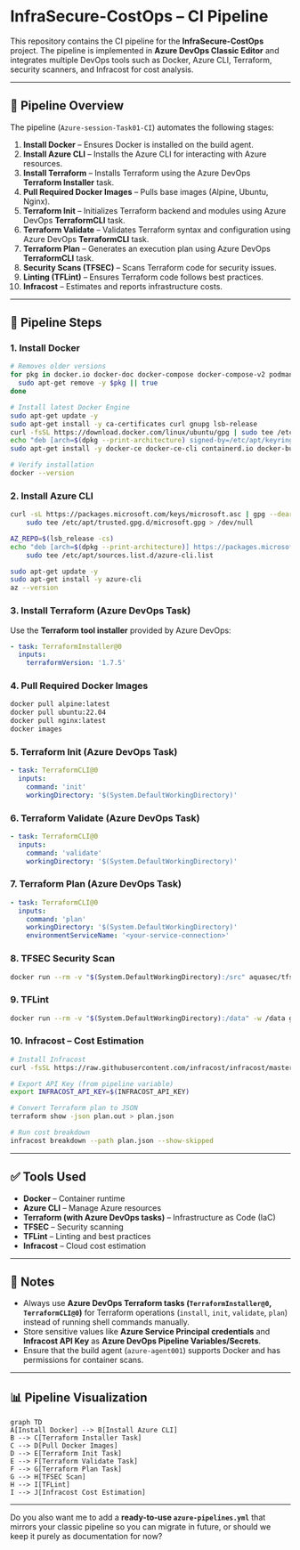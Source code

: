# InfraSecure-CostOps – CI Pipeline

This repository contains the CI pipeline for the **InfraSecure-CostOps** project.
The pipeline is implemented in **Azure DevOps Classic Editor** and integrates multiple DevOps tools such as Docker, Azure CLI, Terraform, security scanners, and Infracost for cost analysis.

---

## 🚀 Pipeline Overview

The pipeline (`Azure-session-Task01-CI`) automates the following stages:

1. **Install Docker** – Ensures Docker is installed on the build agent.
2. **Install Azure CLI** – Installs the Azure CLI for interacting with Azure resources.
3. **Install Terraform** – Installs Terraform using the Azure DevOps **Terraform Installer** task.
4. **Pull Required Docker Images** – Pulls base images (Alpine, Ubuntu, Nginx).
5. **Terraform Init** – Initializes Terraform backend and modules using Azure DevOps **TerraformCLI** task.
6. **Terraform Validate** – Validates Terraform syntax and configuration using Azure DevOps **TerraformCLI** task.
7. **Terraform Plan** – Generates an execution plan using Azure DevOps **TerraformCLI** task.
8. **Security Scans (TFSEC)** – Scans Terraform code for security issues.
9. **Linting (TFLint)** – Ensures Terraform code follows best practices.
10. **Infracost** – Estimates and reports infrastructure costs.

---

## 📂 Pipeline Steps

### 1. Install Docker

```bash
# Removes older versions
for pkg in docker.io docker-doc docker-compose docker-compose-v2 podman-docker containerd runc; do 
  sudo apt-get remove -y $pkg || true
done

# Install latest Docker Engine
sudo apt-get update -y
sudo apt-get install -y ca-certificates curl gnupg lsb-release
curl -fsSL https://download.docker.com/linux/ubuntu/gpg | sudo tee /etc/apt/keyrings/docker.asc > /dev/null
echo "deb [arch=$(dpkg --print-architecture) signed-by=/etc/apt/keyrings/docker.asc] https://download.docker.com/linux/ubuntu $(lsb_release -cs) stable" | sudo tee /etc/apt/sources.list.d/docker.list
sudo apt-get install -y docker-ce docker-ce-cli containerd.io docker-buildx-plugin docker-compose-plugin

# Verify installation
docker --version
```

### 2. Install Azure CLI

```bash
curl -sL https://packages.microsoft.com/keys/microsoft.asc | gpg --dearmor | \
    sudo tee /etc/apt/trusted.gpg.d/microsoft.gpg > /dev/null

AZ_REPO=$(lsb_release -cs)
echo "deb [arch=$(dpkg --print-architecture)] https://packages.microsoft.com/repos/azure-cli/ $AZ_REPO main" | \
    sudo tee /etc/apt/sources.list.d/azure-cli.list

sudo apt-get update -y
sudo apt-get install -y azure-cli
az --version
```

### 3. Install Terraform (Azure DevOps Task)

Use the **Terraform tool installer** provided by Azure DevOps:

```yaml
- task: TerraformInstaller@0
  inputs:
    terraformVersion: '1.7.5'
```

### 4. Pull Required Docker Images

```bash
docker pull alpine:latest
docker pull ubuntu:22.04
docker pull nginx:latest
docker images
```

### 5. Terraform Init (Azure DevOps Task)

```yaml
- task: TerraformCLI@0
  inputs:
    command: 'init'
    workingDirectory: '$(System.DefaultWorkingDirectory)'
```

### 6. Terraform Validate (Azure DevOps Task)

```yaml
- task: TerraformCLI@0
  inputs:
    command: 'validate'
    workingDirectory: '$(System.DefaultWorkingDirectory)'
```

### 7. Terraform Plan (Azure DevOps Task)

```yaml
- task: TerraformCLI@0
  inputs:
    command: 'plan'
    workingDirectory: '$(System.DefaultWorkingDirectory)'
    environmentServiceName: '<your-service-connection>'
```

### 8. TFSEC Security Scan

```bash
docker run --rm -v "$(System.DefaultWorkingDirectory):/src" aquasec/tfsec
```

### 9. TFLint

```bash
docker run --rm -v "$(System.DefaultWorkingDirectory):/data" -w /data ghcr.io/terraform-linters/tflint --init
```

### 10. Infracost – Cost Estimation

```bash
# Install Infracost
curl -fsSL https://raw.githubusercontent.com/infracost/infracost/master/scripts/install.sh | sh

# Export API Key (from pipeline variable)
export INFRACOST_API_KEY=$(INFRACOST_API_KEY)

# Convert Terraform plan to JSON
terraform show -json plan.out > plan.json

# Run cost breakdown
infracost breakdown --path plan.json --show-skipped
```

---

## ✅ Tools Used

* **Docker** – Container runtime
* **Azure CLI** – Manage Azure resources
* **Terraform (with Azure DevOps tasks)** – Infrastructure as Code (IaC)
* **TFSEC** – Security scanning
* **TFLint** – Linting and best practices
* **Infracost** – Cloud cost estimation

---

## 🔑 Notes

* Always use **Azure DevOps Terraform tasks (`TerraformInstaller@0`, `TerraformCLI@0`)** for Terraform operations (`install`, `init`, `validate`, `plan`) instead of running shell commands manually.
* Store sensitive values like **Azure Service Principal credentials** and **Infracost API Key** as **Azure DevOps Pipeline Variables/Secrets**.
* Ensure that the build agent (`azure-agent001`) supports Docker and has permissions for container scans.

---

## 📊 Pipeline Visualization

```mermaid
graph TD
A[Install Docker] --> B[Install Azure CLI]
B --> C[Terraform Installer Task]
C --> D[Pull Docker Images]
D --> E[Terraform Init Task]
E --> F[Terraform Validate Task]
F --> G[Terraform Plan Task]
G --> H[TFSEC Scan]
H --> I[TFLint]
I --> J[Infracost Cost Estimation]
```

---



Do you also want me to add a **ready-to-use `azure-pipelines.yml`** that mirrors your classic pipeline so you can migrate in future, or should we keep it purely as documentation for now?

